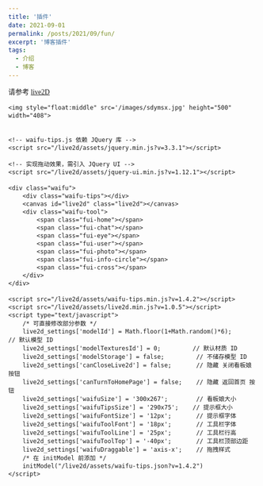 ```yaml
---
title: '插件'
date: 2021-09-01
permalink: /posts/2021/09/fun/
excerpt: '博客插件'
tags:
  - 介绍
  - 博客 
---
```


请参考 [live2D](http://lostagex.github.io/live2d/sdymsx.html)


<!DOCTYPE html>
<html xmlns="http://www.w3.org/1999/xhtml">
<head>
    <meta http-equiv="Content-Type" content="text/html; charset=UTF-8" />
    <title>送东阳马生序   【作者】宋濂    【朝代】明</title>
    <link rel="stylesheet" type="text/css" href="/live2d/assets/waifu.min.css?v=1.4.2"/>
</head>
<body style="font-family: 'Microsoft YaHei';">

	
	<img style="float:middle" src='/images/sdymsx.jpg' height="500" width="408"> 

        
    <!-- waifu-tips.js 依赖 JQuery 库 -->
    <script src="/live2d/assets/jquery.min.js?v=3.3.1"></script>
    
    <!-- 实现拖动效果，需引入 JQuery UI -->
    <script src="/live2d/assets/jquery-ui.min.js?v=1.12.1"></script>
    
    <div class="waifu">
        <div class="waifu-tips"></div>
        <canvas id="live2d" class="live2d"></canvas>
        <div class="waifu-tool">
            <span class="fui-home"></span>
            <span class="fui-chat"></span>
            <span class="fui-eye"></span>
            <span class="fui-user"></span>
            <span class="fui-photo"></span>
            <span class="fui-info-circle"></span>
            <span class="fui-cross"></span>
        </div>
    </div>
        
    <script src="/live2d/assets/waifu-tips.min.js?v=1.4.2"></script>
    <script src="/live2d/assets/live2d.min.js?v=1.0.5"></script>
    <script type="text/javascript">
        /* 可直接修改部分参数 */
        live2d_settings['modelId'] = Math.floor(1+Math.random()*6);                  // 默认模型 ID
        live2d_settings['modelTexturesId'] = 0;         // 默认材质 ID
        live2d_settings['modelStorage'] = false;         // 不储存模型 ID
        live2d_settings['canCloseLive2d'] = false;       // 隐藏 关闭看板娘 按钮
        live2d_settings['canTurnToHomePage'] = false;    // 隐藏 返回首页 按钮
        live2d_settings['waifuSize'] = '300x267';        // 看板娘大小
        live2d_settings['waifuTipsSize'] = '290x75';    // 提示框大小
        live2d_settings['waifuFontSize'] = '12px';       // 提示框字体
        live2d_settings['waifuToolFont'] = '18px';       // 工具栏字体
        live2d_settings['waifuToolLine'] = '25px';       // 工具栏行高
        live2d_settings['waifuToolTop'] = '-40px';       // 工具栏顶部边距
        live2d_settings['waifuDraggable'] = 'axis-x';    // 拖拽样式
        /* 在 initModel 前添加 */
        initModel("/live2d/assets/waifu-tips.json?v=1.4.2")
    </script>
</body>
</html>
